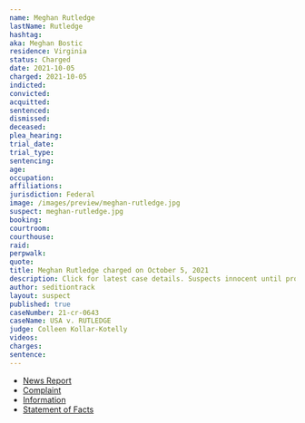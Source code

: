 ```yaml
---
name: Meghan Rutledge
lastName: Rutledge
hashtag:
aka: Meghan Bostic
residence: Virginia
status: Charged
date: 2021-10-05
charged: 2021-10-05
indicted:
convicted:
acquitted:
sentenced:
dismissed:
deceased:
plea_hearing:
trial_date:
trial_type:
sentencing:
age:
occupation:
affiliations:
jurisdiction: Federal
image: /images/preview/meghan-rutledge.jpg
suspect: meghan-rutledge.jpg
booking:
courtroom:
courthouse:
raid:
perpwalk:
quote:
title: Meghan Rutledge charged on October 5, 2021
description: Click for latest case details. Suspects innocent until proven guilty.
author: seditiontrack
layout: suspect
published: true
caseNumber: 21-cr-0643
caseName: USA v. RUTLEDGE
judge: Colleen Kollar-Kotelly
videos:
charges:
sentence:
---
```

- [News Report](https://www.13newsnow.com/article/news/crime/virginia-beach-woman-father-accused-us-capitol-riot-january-6/291-a4b9d125-e63b-414d-8a2a-2bd153af1bae)
- [Complaint](https://www.justice.gov/usao-dc/case-multi-defendant/file/1457781/download)
- [Information](https://www.justice.gov/usao-dc/case-multi-defendant/file/1457786/download)
- [Statement of Facts](https://www.justice.gov/usao-dc/case-multi-defendant/file/1457791/download)
